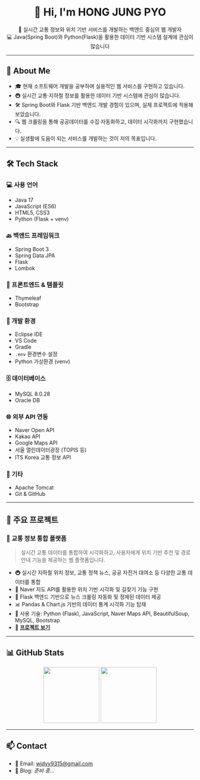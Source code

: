 <h1 align="center">👋 Hi, I'm HONG JUNG PYO</h1>

<p align="center">
  🚀 실시간 교통 정보와 위치 기반 서비스를 개발하는 백엔드 중심의 웹 개발자 <br>
  💻 Java(Spring Boot)와 Python(Flask)을 활용한 데이터 기반 시스템 설계에 관심이 많습니다
</p>

---

## 💬 About Me

- 🎓 현재 소프트웨어 개발을 공부하며 실용적인 웹 서비스를 구현하고 있습니다.
- 🚇 실시간 교통·지하철 정보를 활용한 데이터 기반 시스템에 관심이 많습니다.
- 🛠 Spring Boot와 Flask 기반 백엔드 개발 경험이 있으며, 실제 프로젝트에 적용해 보았습니다.
- 🔍 웹 크롤링을 통해 공공데이터를 수집·자동화하고, 데이터 시각화까지 구현했습니다.
- 💡 실생활에 도움이 되는 서비스를 개발하는 것이 저의 목표입니다.

---

## 🛠 Tech Stack

### 💻 사용 언어
- Java 17
- JavaScript (ES6)
- HTML5, CSS3
- Python (Flask + venv)

### 🔙 백엔드 프레임워크
- Spring Boot 3
- Spring Data JPA
- Flask
- Lombok

### 🎨 프론트엔드 & 템플릿
- Thymeleaf
- Bootstrap

### 🧪 개발 환경
- Eclipse IDE
- VS Code
- Gradle
- `.env` 환경변수 설정
- Python 가상환경 (venv)

### 🗄️ 데이터베이스
- MySQL 8.0.28
- Oracle DB

### 🌐 외부 API 연동
- Naver Open API
- Kakao API
- Google Maps API
- 서울 열린데이터광장 (TOPIS 등)
- ITS Korea 교통 정보 API

### 🔧 기타
- Apache Tomcat
- Git & GitHub

---

## 🚀 주요 프로젝트

### 🧭 교통 정보 통합 플랫폼
> 실시간 교통 데이터를 통합하여 시각화하고, 사용자에게 위치 기반 추천 및 경로 안내 기능을 제공하는 웹 플랫폼입니다.

- 🚇 실시간 지하철 위치 정보, 교통 정책 뉴스, 공공 자전거 대여소 등 다양한 교통 데이터를 통합
- 📍 Naver 지도 API를 활용한 위치 기반 시각화 및 길찾기 기능 구현
- 🔄 Flask 백엔드 기반으로 뉴스 크롤링 자동화 및 정제된 데이터 제공
- 📊 Pandas & Chart.js 기반의 데이터 통계 시각화 기능 탑재
- 🧰 사용 기술: Python (Flask), JavaScript, Naver Maps API, BeautifulSoup, MySQL, Bootstrap
- 🔗 **[프로젝트 보기](https://github.com/Hoooouuuuu/trafficRoad)** 

---

## 📊 GitHub Stats

<p align="center">
  <img src="https://github-readme-stats.vercel.app/api?username=Hoooouuuuu&show_icons=true&theme=tokyonight" height="150"/>
  <img src="https://github-readme-stats.vercel.app/api/top-langs/?username=Hoooouuuuu&layout=compact&theme=tokyonight" height="150"/>
</p>

---

## 📫 Contact

- 📧 Email: wjdvy9315@gmail.com
- 📝 Blog: *준비 중...*
